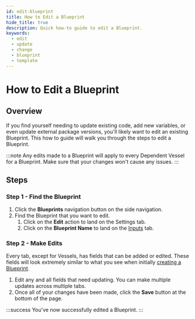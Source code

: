 ```yaml
---
id: edit-blueprint
title: How to Edit a Blueprint
hide_title: true
description: Quick how-to guide to edit a Blueprint.
keywords:
  - edit
  - update
  - change
  - blueprint
  - template
---
```


# How to Edit a Blueprint

## Overview

If you find yourself needing to update existing code, add new variables, or even update external package versions, you'll likely want to edit an existing Blueprint. This how to guide will walk you through the steps to edit a Blueprint.

:::note
Any edits made to a Blueprint will apply to every Dependent Vessel for a Blueprint. Make sure that your changes won't cause any issues.
:::

## Steps

### Step 1 - Find the Blueprint
1. Click the **Blueprints** navigation button on the side navigation.
2. Find the Blueprint that you want to edit.
   1. Click on the **Edit** action to land on the Settings tab.
   2. Click on the **Blueprint Name** to land on the [Inputs](../../reference/inputs/inputs-overview.md) tab.

### Step 2 - Make Edits
Every tab, except for Vessels, has fields that can be added or edited. These fields will look extremely similar to what you see when initially [creating a Blueprint](create-blueprint.md).

1. Edit any and all fields that need updating. You can make multiple updates across multiple tabs.
2. Once all of your changes have been made, click the **Save** button at the bottom of the page.

:::success
You've now successfully edited a Blueprint.
:::

